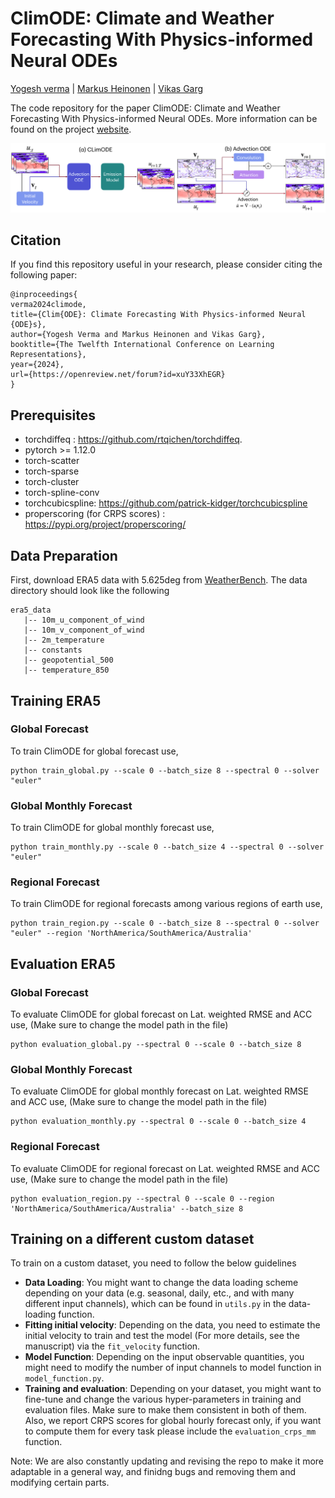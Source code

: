 # ClimODE: Climate and Weather Forecasting With Physics-informed Neural ODEs

 [Yogesh verma](https://yoverma.github.io/yoerma.github.io/) | [Markus Heinonen](https://users.aalto.fi/~heinom10/) |  [Vikas Garg](https://www.mit.edu/~vgarg/)
 
The code repository for the paper ClimODE: Climate and Weather Forecasting With Physics-informed Neural ODEs. More information can be found on the project [website](https://yogeshverma1998.github.io/ClimODE/). 
<p align="center">
  <img src="https://github.com/Aalto-QuML/ClimODE/blob/main/workflow_final_climate_v6.png" />
</p>

## Citation
If you find this repository useful in your research, please consider citing the following paper:
 ```
@inproceedings{
verma2024climode,
title={Clim{ODE}: Climate Forecasting With Physics-informed Neural {ODE}s},
author={Yogesh Verma and Markus Heinonen and Vikas Garg},
booktitle={The Twelfth International Conference on Learning Representations},
year={2024},
url={https://openreview.net/forum?id=xuY33XhEGR}
}

```

## Prerequisites

- torchdiffeq : https://github.com/rtqichen/torchdiffeq.
- pytorch >= 1.12.0
- torch-scatter 
- torch-sparse 
- torch-cluster 
- torch-spline-conv 
- torchcubicspline: https://github.com/patrick-kidger/torchcubicspline
- properscoring (for CRPS scores) : https://pypi.org/project/properscoring/

## Data Preparation

First, download ERA5 data with 5.625deg from [WeatherBench](https://dataserv.ub.tum.de/index.php/s/m1524895). The data directory should look like the following
```
era5_data
   |-- 10m_u_component_of_wind
   |-- 10m_v_component_of_wind
   |-- 2m_temperature
   |-- constants
   |-- geopotential_500
   |-- temperature_850
```

## Training ERA5

### Global Forecast

To train ClimODE for global forecast use,

```
python train_global.py --scale 0 --batch_size 8 --spectral 0 --solver "euler" 
```

### Global Monthly Forecast

To train ClimODE for global monthly forecast use,

```
python train_monthly.py --scale 0 --batch_size 4 --spectral 0 --solver "euler" 
```


### Regional Forecast

To train ClimODE for regional forecasts among various regions of earth use,
```
python train_region.py --scale 0 --batch_size 8 --spectral 0 --solver "euler" --region 'NorthAmerica/SouthAmerica/Australia'
```

## Evaluation ERA5

### Global Forecast

To evaluate ClimODE for global forecast on Lat. weighted RMSE and ACC use, (Make sure to change the model path in the file)

```
python evaluation_global.py --spectral 0 --scale 0 --batch_size 8 
```

### Global Monthly Forecast

To evaluate ClimODE for global monthly forecast on Lat. weighted RMSE and ACC use, (Make sure to change the model path in the file)

```
python evaluation_monthly.py --spectral 0 --scale 0 --batch_size 4 
```

### Regional Forecast

To evaluate ClimODE for regional forecast on Lat. weighted RMSE and ACC use, (Make sure to change the model path in the file)

```
python evaluation_region.py --spectral 0 --scale 0 --region 'NorthAmerica/SouthAmerica/Australia' --batch_size 8 
```

## Training on a different custom dataset

To train on a custom dataset, you need to follow the below guidelines

- **Data Loading**: You might want to change the data loading scheme depending on your data (e.g. seasonal, daily, etc., and with many different input channels), which can be found in ```utils.py``` in the data-loading function.
- **Fitting initial velocity**: Depending on the data, you need to estimate the initial velocity to train and test the model (For more details, see the manuscript) via the ```fit_velocity``` function. 
- **Model Function**: Depending on the input observable quantities, you might need to modify the number of input channels to model function in ```model_function.py```.
- **Training and evaluation**: Depending on your dataset, you might want to fine-tune and change the various hyper-parameters in training and evaluation files. Make sure to make them consistent in both of them. Also, we report CRPS scores for global hourly forecast only, if you want to compute them for every task please include the ```evaluation_crps_mm``` function.



Note: We are also constantly updating and revising the repo to make it more adaptable in a general way, and finidng bugs and removing them and modifying certain parts.




